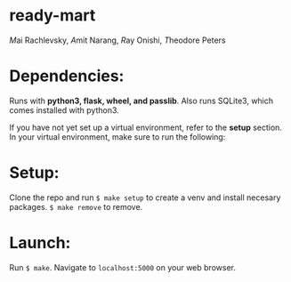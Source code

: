 # ready-mart
*M*ai Rachlevsky, *A*mit Narang, *R*ay Onishi, *T*heodore Peters

# Dependencies:
Runs with **python3, flask, wheel, and passlib**.
Also runs SQLite3, which comes installed with python3.

If you have not yet set up a virtual environment, refer to the **setup** section.
In your virtual environment, make sure to run the following:

# Setup:
Clone the repo and run `$ make setup` to create a venv and install necesary packages. `$ make remove` to remove.
# Launch:
Run `$ make`.
Navigate to `localhost:5000` on your web browser.
